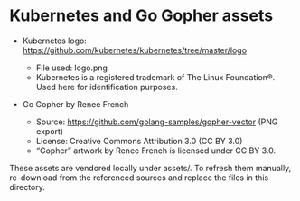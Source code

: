 Kubernetes and Go Gopher assets
================================

- Kubernetes logo: https://github.com/kubernetes/kubernetes/tree/master/logo
  - File used: logo.png
  - Kubernetes is a registered trademark of The Linux Foundation®. Used here for identification purposes.

- Go Gopher by Renee French
  - Source: https://github.com/golang-samples/gopher-vector (PNG export)
  - License: Creative Commons Attribution 3.0 (CC BY 3.0)
  - “Gopher” artwork by Renee French is licensed under CC BY 3.0.

These assets are vendored locally under assets/. To refresh them manually, re-download from the referenced sources and replace the files in this directory.
